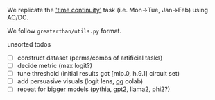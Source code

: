 We replicate the ['time continuity'](https://www.lesswrong.com/posts/6tHNM2s6SWzFHv3Wo/mechanistically-interpreting-time-in-gpt-2-small#The_month_task) task (i.e. Mon->Tue, Jan->Feb) using AC/DC.

We follow `greaterthan/utils.py` format.

unsorted todos

- [ ] construct dataset (perms/combs of artificial tasks)
- [ ] decide metric (max logit?)
- [ ] tune threshold (initial results got [mlp.0, h.9.1] circuit set)
- [ ] add persuasive visuals (logit lens, [og](https://colab.research.google.com/drive/1-ApGJPKUN3S81kv7g9pQIKH217M0sSPJ) colab)
- [ ] repeat for [bigger](https://arxiv.org/abs/2312.09230) models (pythia, gpt2, llama2, phi2?)
